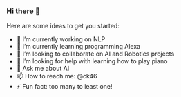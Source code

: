 ### Hi there 👋

Here are some ideas to get you started:

- 🔭 I’m currently working on NLP
- 🌱 I’m currently learning programming Alexa
- 👯 I’m looking to collaborate on AI and Robotics projects
- 🤔 I’m looking for help with learning how to play piano
- 💬 Ask me about AI
- 📫 How to reach me: @ck46
- ⚡ Fun fact: too many to least one!
